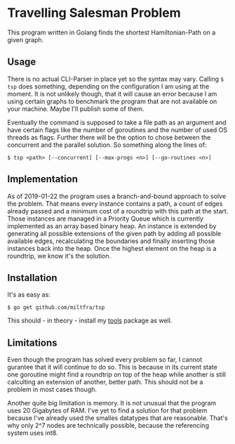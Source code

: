 # Travelling Salesman Problem

This program written in Golang finds the shortest Hamiltonian-Path on a given graph.

## Usage

There is no actual CLI-Parser in place yet so the syntax may vary.
Calling `$ tsp` does something, depending on the configuration I am using at the moment. It is not unlikely though, that it will cause an error because I am using certain graphs to benchmark the program that are not available on your machine. Maybe I'll publish some of them.

Eventually the command is supposed to take a file path as an argument and have certain flags like the number of goroutines and the number of used OS threads as flags. Further there will be the option to chose between the concurrent and the parallel solution. So something along the lines of:
```
$ tsp <path> [--concurrent] [--max-progs <n>] [--go-routines <n>]
```

## Implementation

As of 2019-01-22 the program uses a branch-and-bound approach to solve the problem. That means every instance contains a path, a count of edges already passed and a minimum cost of a roundtrip with this path at the start. Those instances are managed in a Priority Queue which is currently implemented as an array based binary heap. An instance is extended by generating all possible extensions of the given path by adding all possible available edges, recalculating the boundaries and finally inserting those instances back into the heap. Once the highest element on the heap is a roundtrip, we know it's the solution.

## Installation

It's as easy as:
```
$ go get github.com/miltfra/tsp
```
This should - in theory - install my [tools](https://github.com/miltfra/tools) package as well.

## Limitations

Even though the program has solved every problem so far, I cannot gurantee that it will continue to do so. This is because in its current state one goroutine might find a roundtrip on top of the heap while another is still calculting an extension of another, better path. This should not be a problem in most cases though.

Another quite big limitation is memory. It is not unusual that the program uses 20 Gigabytes of RAM. I've yet to find a solution for that problem because I've already used the smalles datatypes that are reasonable. That's why only 2^7 nodes are technically possible, because the referencing system uses int8.
